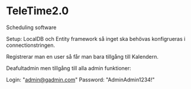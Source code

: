 # TeleTime2.0
Scheduling software

Setup:
LocalDB och Entity framework så inget ska behövas konfigrueras i connectionstringen.

Registrerar man en user så får man bara tillgång till Kalendern.

Deafultadmin men tillgång till alla admin funktioner:

Login: "admin@gadmin.com"
Password: "AdminAdmin1234!"

